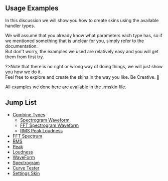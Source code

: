 ## Usage Examples

In this discussion we will show you how to create skins using the available handler types.

We will assume that you already know what parameters each type has, so if we mentioned something that is unclear for you, simply refer to the documentation.<br/>
But don't worry, the examples we used are relatively easy and you will get them from first try.

?>Note that there is no right or wrong way of doing things, we will just show you how we do it.<br/>
Feel free to explore and create the skins in the way you like. Be Creative. <small>:star2:</small>

All examples we done here are available in the [.rmskin]() file.

## Jump List

- [Combine Types](/docs/usage-examples/combine-types/combine-types.md)
  - [Spectrogram Waveform](/docs/usage-examples/combine-types/spectrogram-waveform.md)
  - [FFT Spectrogram Waveform](/docs/usage-examples/combine-types/fft-spectrogram-waveform.md)
  - [RMS Peak Loudness](/docs/usage-examples/combine-types/rms-peak-loudness.md)
- [FFT Spectrum](/docs/usage-examples/fft-spectrum.md)
- [RMS](/docs/usage-examples/rms.md)
- [Peak](/docs/usage-examples/peak.md)
- [Loudness](/docs/usage-examples/loudness.md)
- [WaveForm](/docs/usage-examples/waveform.md)
- [Spectrogram](/docs/usage-examples/spectrogram.md)
- [Curve Tester](/docs/usage-examples/curve-tester.md)
- [Settings Skin](/docs/usage-examples/settings-skin.md)
